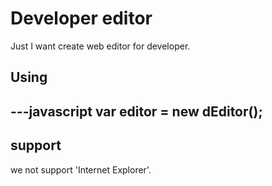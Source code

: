 # Developer editor

Just I want create web editor for developer.

## Using
---javascript
var editor = new dEditor();
---

## support

we not support 'Internet Explorer'.